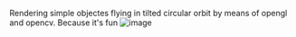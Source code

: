 Rendering simple objectes flying in tilted circular orbit by means of opengl and opencv. Because it's fun 
![image](https://github.com/YuryTheName/glm-flyers/blob/master/demo.gif?raw=true)
